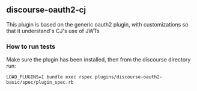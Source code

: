 ## discourse-oauth2-cj

This plugin is based on the generic oauth2 plugin, with customizations so that it understand's CJ's use of
JWTs

### How to run tests

Make sure the plugin has been installed, then from the discourse directory run:

    LOAD_PLUGINS=1 bundle exec rspec plugins/discourse-oauth2-basic/spec/plugin_spec.rb

